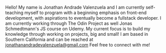 Hello! My name is Jonathan Andrade Valenzuela and I am currently self-teaching myself to program with a beginning emphasis on front-end development, with aspirations to eventually become a fullstack developer.
I am currently working through The Odin Project as well Jonas Schmedtmann's JS course on Udemy.
My current focus is to build my knowledge through working on projects, big and small!
I am based in Southern California and can be reached at jonathanandradevalenzuela@gmail.com
Feel free to connect with me!
